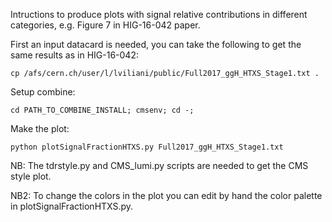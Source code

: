 Intructions to produce plots with signal relative contributions in different categories, e.g. Figure 7 in HIG-16-042 paper.

First an input datacard is needed, you can take the following to get the same results as in HIG-16-042:

    cp /afs/cern.ch/user/l/lviliani/public/Full2017_ggH_HTXS_Stage1.txt .

Setup combine:

    cd PATH_TO_COMBINE_INSTALL; cmsenv; cd -;

Make the plot:
  
    python plotSignalFractionHTXS.py Full2017_ggH_HTXS_Stage1.txt

NB: The tdrstyle.py and CMS_lumi.py scripts are needed to get the CMS style plot.

NB2: To change the colors in the plot you can edit by hand the color palette in plotSignalFractionHTXS.py.

